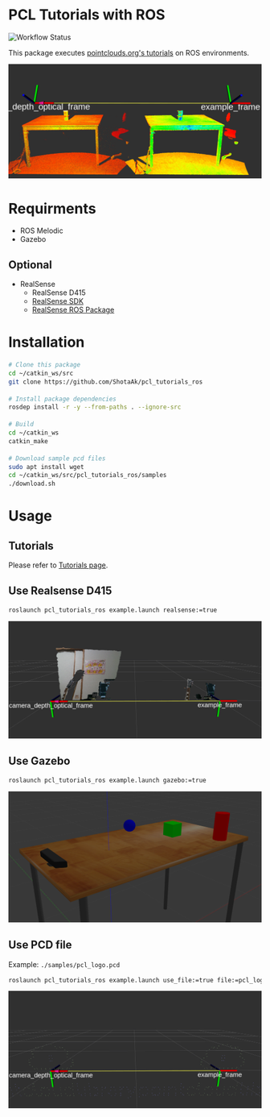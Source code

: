 # PCL Tutorials with ROS

![Workflow Status](https://github.com/ShotaAk/pcl_tutorials_ros/workflows/ROS-Melodic/badge.svg)

This package executes [pointclouds.org's tutorials](http://www.pointclouds.org/documentation/tutorials/)
on ROS environments.

![statisticalOutlierRemoval](https://github.com/ShotaAk/pcl_tutorials_ros/blob/images/filtering/statisticalOutlierRemoval.png)

# Requirments

- ROS Melodic
- Gazebo

## Optional

- RealSense
    - RealSense D415 
    - [RealSense SDK](https://github.com/IntelRealSense/librealsense)
    - [RealSense ROS Package](https://github.com/IntelRealSense/realsense-ros)

# Installation

```bash
# Clone this package
cd ~/catkin_ws/src
git clone https://github.com/ShotaAk/pcl_tutorials_ros

# Install package dependencies
rosdep install -r -y --from-paths . --ignore-src

# Build
cd ~/catkin_ws
catkin_make

# Download sample pcd files
sudo apt install wget
cd ~/catkin_ws/src/pcl_tutorials_ros/samples
./download.sh
```

# Usage

## Tutorials

Please refer to [Tutorials page](./doc/Tutorials.md).

## Use Realsense D415

```bash
roslaunch pcl_tutorials_ros example.launch realsense:=true
```

![realsense](https://github.com/ShotaAk/pcl_tutorials_ros/blob/images/realsense.png)

## Use Gazebo

```bash
roslaunch pcl_tutorials_ros example.launch gazebo:=true
```

![gazebo](https://github.com/ShotaAk/pcl_tutorials_ros/blob/images/gazebo.png)

## Use PCD file

Example: `./samples/pcl_logo.pcd`

```bash
roslaunch pcl_tutorials_ros example.launch use_file:=true file:=pcl_logo.pcd
```

![pcd_file](https://github.com/ShotaAk/pcl_tutorials_ros/blob/images/pcd.png)
